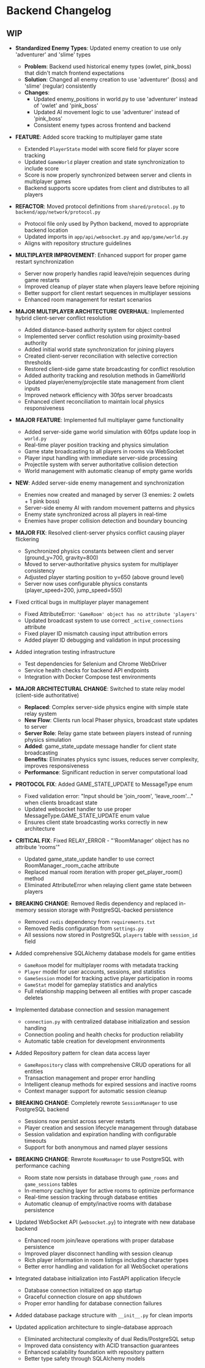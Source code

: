 # Backend Changelog

## WIP

- **Standardized Enemy Types**: Updated enemy creation to use only 'adventurer' and 'slime' types
  - **Problem**: Backend used historical enemy types (owlet, pink_boss) that didn't match frontend expectations
  - **Solution**: Changed all enemy creation to use 'adventurer' (boss) and 'slime' (regular) consistently
  - **Changes**: 
    - Updated enemy_positions in world.py to use 'adventurer' instead of 'owlet' and 'pink_boss'
    - Updated AI movement logic to use 'adventurer' instead of 'pink_boss'
    - Consistent enemy types across frontend and backend

- **FEATURE**: Added score tracking to multiplayer game state
  - Extended `PlayerState` model with score field for player score tracking
  - Updated `GameWorld` player creation and state synchronization to include score
  - Score is now properly synchronized between server and clients in multiplayer games
  - Backend supports score updates from client and distributes to all players
- **REFACTOR**: Moved protocol definitions from `shared/protocol.py` to `backend/app/network/protocol.py`

  - Protocol file only used by Python backend, moved to appropriate backend location
  - Updated imports in `app/api/websocket.py` and `app/game/world.py`
  - Aligns with repository structure guidelines

- **MULTIPLAYER IMPROVEMENT**: Enhanced support for proper game restart synchronization

  - Server now properly handles rapid leave/rejoin sequences during game restarts
  - Improved cleanup of player state when players leave before rejoining
  - Better support for client restart sequences in multiplayer sessions
  - Enhanced room management for restart scenarios

- **MAJOR MULTIPLAYER ARCHITECTURE OVERHAUL**: Implemented hybrid client-server conflict resolution

  - Added distance-based authority system for object control
  - Implemented server conflict resolution using proximity-based authority
  - Added initial world state synchronization for joining players
  - Created client-server reconciliation with selective correction thresholds
  - Restored client-side game state broadcasting for conflict resolution
  - Added authority tracking and resolution methods in GameWorld
  - Updated player/enemy/projectile state management from client inputs
  - Improved network efficiency with 30fps server broadcasts
  - Enhanced client reconciliation to maintain local physics responsiveness

- **MAJOR FEATURE**: Implemented full multiplayer game functionality
  - Added server-side game world simulation with 60fps update loop in `world.py`
  - Real-time player position tracking and physics simulation
  - Game state broadcasting to all players in rooms via WebSocket
  - Player input handling with immediate server-side processing
  - Projectile system with server authoritative collision detection
  - World management with automatic cleanup of empty game worlds
- **NEW**: Added server-side enemy management and synchronization
  - Enemies now created and managed by server (3 enemies: 2 owlets + 1 pink boss)
  - Server-side enemy AI with random movement patterns and physics
  - Enemy state synchronized across all players in real-time
  - Enemies have proper collision detection and boundary bouncing
- **MAJOR FIX**: Resolved client-server physics conflict causing player flickering
  - Synchronized physics constants between client and server (ground_y=700, gravity=800)
  - Moved to server-authoritative physics system for multiplayer consistency
  - Adjusted player starting position to y=650 (above ground level)
  - Server now uses configurable physics constants (player_speed=200, jump_speed=550)
- Fixed critical bugs in multiplayer player management
  - Fixed AttributeError: `'GameRoom' object has no attribute 'players'`
  - Updated broadcast system to use correct `_active_connections` attribute
  - Fixed player ID mismatch causing input attribution errors
  - Added player ID debugging and validation in input processing
- Added integration testing infrastructure
  - Test dependencies for Selenium and Chrome WebDriver
  - Service health checks for backend API endpoints
  - Integration with Docker Compose test environments
- **MAJOR ARCHITECTURAL CHANGE**: Switched to state relay model (client-side authoritative)
  - **Replaced**: Complex server-side physics engine with simple state relay system
  - **New Flow**: Clients run local Phaser physics, broadcast state updates to server
  - **Server Role**: Relay game state between players instead of running physics simulation
  - **Added**: game_state_update message handler for client state broadcasting
  - **Benefits**: Eliminates physics sync issues, reduces server complexity, improves responsiveness
  - **Performance**: Significant reduction in server computational load
- **PROTOCOL FIX**: Added GAME_STATE_UPDATE to MessageType enum
  - Fixed validation error: "Input should be 'join_room', 'leave_room'..." when clients broadcast state
  - Updated websocket handler to use proper MessageType.GAME_STATE_UPDATE enum value
  - Ensures client state broadcasting works correctly in new architecture
- **CRITICAL FIX**: Fixed RELAY_ERROR - "'RoomManager' object has no attribute 'rooms'"
  - Updated game_state_update handler to use correct RoomManager.\_room_cache attribute
  - Replaced manual room iteration with proper get_player_room() method
  - Eliminated AttributeError when relaying client game state between players
- **BREAKING CHANGE**: Removed Redis dependency and replaced in-memory session storage with PostgreSQL-backed persistence
  - Removed `redis` dependency from `requirements.txt`
  - Removed Redis configuration from `settings.py`
  - All sessions now stored in PostgreSQL `players` table with `session_id` field
- Added comprehensive SQLAlchemy database models for game entities
  - `GameRoom` model for multiplayer rooms with metadata tracking
  - `Player` model for user accounts, sessions, and statistics
  - `GameSession` model for tracking active player participation in rooms
  - `GameStat` model for gameplay statistics and analytics
  - Full relationship mapping between all entities with proper cascade deletes
- Implemented database connection and session management
  - `connection.py` with centralized database initialization and session handling
  - Connection pooling and health checks for production reliability
  - Automatic table creation for development environments
- Added Repository pattern for clean data access layer
  - `GameRepository` class with comprehensive CRUD operations for all entities
  - Transaction management and proper error handling
  - Intelligent cleanup methods for expired sessions and inactive rooms
  - Context manager support for automatic session cleanup
- **BREAKING CHANGE**: Completely rewrote `SessionManager` to use PostgreSQL backend
  - Sessions now persist across server restarts
  - Player creation and session lifecycle management through database
  - Session validation and expiration handling with configurable timeouts
  - Support for both anonymous and named player sessions
- **BREAKING CHANGE**: Rewrote `RoomManager` to use PostgreSQL with performance caching
  - Room state now persists in database through `game_rooms` and `game_sessions` tables
  - In-memory caching layer for active rooms to optimize performance
  - Real-time session tracking through database entities
  - Automatic cleanup of empty/inactive rooms with database persistence
- Updated WebSocket API (`websocket.py`) to integrate with new database backend
  - Enhanced room join/leave operations with proper database persistence
  - Improved player disconnect handling with session cleanup
  - Rich player information in room listings including character types
  - Better error handling and validation for all WebSocket operations
- Integrated database initialization into FastAPI application lifecycle
  - Database connection initialized on app startup
  - Graceful connection closure on app shutdown
  - Proper error handling for database connection failures
- Added database package structure with `__init__.py` for clean imports
- Updated application architecture to single-database approach
  - Eliminated architectural complexity of dual Redis/PostgreSQL setup
  - Improved data consistency with ACID transaction guarantees
  - Enhanced scalability foundation with repository pattern
  - Better type safety through SQLAlchemy models
